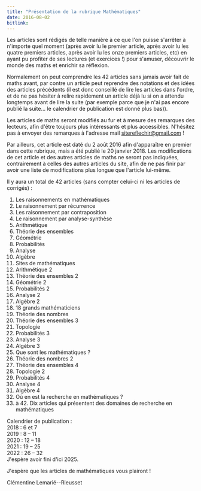 ```yaml
---
title: "Présentation de la rubrique Mathématiques"
date: 2016-08-02
bitlink:
---
```


Les articles sont rédigés de telle manière à ce que l'on puisse s'arrêter à n'importe quel moment (après avoir lu le premier article, après avoir lu les quatre premiers articles, après avoir lu les onze premiers articles, etc) en ayant pu profiter de ses lectures (et exercices !) pour s'amuser, découvrir le monde des maths et enrichir sa réflexion.

Normalement on peut comprendre les 42 articles sans jamais avoir fait de maths avant, par contre un article peut reprendre des notations et des idées des articles précédents (il est donc conseillé de lire les articles dans l'ordre, et de ne pas hésiter à relire rapidement un article déjà lu si on a attendu longtemps avant de lire la suite (par exemple parce que je n'ai pas encore publié la suite... le calendrier de publication est donné plus bas)).

Les articles de maths seront modifiés au fur et à mesure des remarques des lecteurs, afin d'être toujours plus intéressants et plus accessibles. N'hésitez pas à envoyer des remarques à l'adresse mail sitereflechir@gmail.com ! 

Par ailleurs, cet article est daté du 2 août 2016 afin d'apparaître en premier dans cette rubrique, mais a été publié le 20 janvier 2018. Les modifications de cet article et des autres articles de maths ne seront pas indiquées, contrairement à celles des autres articles du site, afin de ne pas finir par avoir une liste de modifications plus longue que l'article lui-même.

Il y aura un total de 42 articles (sans compter celui-ci ni les articles de corrigés) :

1) Les raisonnements en mathématiques
2) Le raisonnement par récurrence
3) Les raisonnement par contraposition
4) Le raisonnement par analyse-synthèse
5) Arithmétique
6) Théorie des ensembles
7) Géométrie
8) Probabilités
9) Analyse
10) Algèbre
11) Sites de mathématiques
12) Arithmétique 2
13) Théorie des ensembles 2
14) Géométrie 2
15) Probabilités 2
16) Analyse 2
17) Algèbre 2
18) 18 grands mathématiciens
19) Théorie des nombres
20) Théorie des ensembles 3
21) Topologie
22) Probabilités 3
23) Analyse 3
24) Algèbre 3
25) Que sont les mathématiques ?
26) Théorie des nombres 2
27) Théorie des ensembles 4
28) Topologie 2
29) Probabilités 4
30) Analyse 4
31) Algèbre 4
32) Où en est la recherche en mathématiques ?
33)  à 42. Dix articles qui présentent des domaines de recherche en mathématiques

 
Calendrier de publication :  
2018 : 6 et 7  
2019 : 8 – 11  
2020 : 12 – 18  
2021 : 19 – 25  
2022 : 26 – 32  
J'espère avoir fini d'ici 2025.

J'espère que les articles de mathématiques vous plairont !

Clémentine Lemarié--Rieusset

